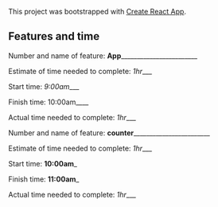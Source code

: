 This project was bootstrapped with [Create React App](https://github.com/facebook/create-react-app).

## Features and time

Number and name of feature: ____App____________________________

Estimate of time needed to complete: _1hr____

Start time: _9:00am____

Finish time: 10:00am____

Actual time needed to complete: _1hr____







Number and name of feature: ____counter____________________________

Estimate of time needed to complete: _1hr____

Start time: __10:00am___

Finish time: __11:00am___

Actual time needed to complete: _1hr____



